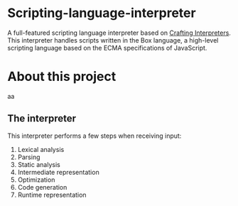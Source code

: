 # Scripting-language-interpreter
A full-featured scripting language interpreter based on [Crafting Interpreters](http://craftinginterpreters.com/).
This interpreter handles scripts written in the Box language, a high-level scripting language based on the ECMA specifications of JavaScript.

# About this project
aa

## The interpreter
This interpreter performs a few steps when receiving input:
1. Lexical analysis
2. Parsing
3. Static analysis
4. Intermediate representation
5. Optimization
6. Code generation
7. Runtime representation
